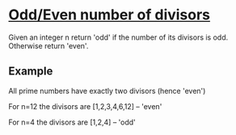 # [Odd/Even number of divisors](https://www.codewars.com/kata/odd-slash-even-number-of-divisors "https://www.codewars.com/kata/55830eec3e6b6c44ff000040")

Given an integer n return 'odd' if the number of its divisors is odd. 
Otherwise return 'even'.

## Example

All prime numbers have exactly two divisors (hence 'even')

For n=12 the divisors are [1,2,3,4,6,12] – 'even'

For n=4 the divisors are [1,2,4] – 'odd'
